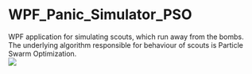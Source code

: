 # WPF_Panic_Simulator_PSO
WPF application for simulating scouts, which run away from the bombs. <br>
The underlying algorithm responsible for behaviour of scouts is Particle Swarm Optimization. <br>
![](PsoPanic.gif)
